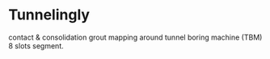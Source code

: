 # Tunnelingly
contact &amp; consolidation grout mapping around tunnel boring machine (TBM) 8 slots segment.

